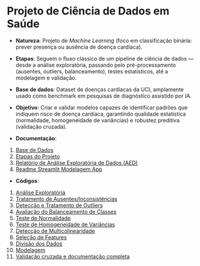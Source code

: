 # Projeto de Ciência de Dados em Saúde

* **Natureza**: Projeto de *Machine Learning* (foco em classificação binária: prever presença ou ausência de doença cardíaca).

* **Etapas**: Seguem o fluxo clássico de um pipeline de ciência de dados — desde a análise exploratória, passando pelo pré-processamento (ausentes, outliers, balanceamento), testes estatísticos, até a modelagem e validação.

* **Base de dados**: Dataset de doenças cardíacas da UCI, amplamente usado como benchmark em pesquisas de diagnóstico assistido por IA.

* **Objetivo**: Criar e validar modelos capazes de identificar padrões que indiquem risco de doença cardíaca, garantindo qualidade estatística (normalidade, homogeneidade de variâncias) e robustez preditiva (validação cruzada).

* **Documentação**:
1. [Base de Dados](https://github.com/Ribeiro20214543/ProjetoDeCienciaDeDadosEmSaude/blob/main/BaseDeDados.md)
2. [Etapas do Projeto](https://github.com/Ribeiro20214543/ProjetoDeCienciaDeDadosEmSaude/blob/main/EtapasDoProjeto.md)
3. [Relatório de Análise Exploratória de Dados (AED)](https://github.com/Ribeiro20214543/ProjetoDeCienciaDeDadosEmSaude/blob/main/Relatorio_AED.md)
4. [Readme Streamlit Modelagem App](https://github.com/Ribeiro20214543/ProjetoDeCienciaDeDadosEmSaude/blob/main/ReadmeStreamlitModelagemApp.md)

* **Códigos**:
1. [Análise Exploratória](https://github.com/Ribeiro20214543/ProjetoDeCienciaDeDadosEmSaude/blob/main/Analise_Exploratoria.ipynb)
2. [Tratamento de Ausentes/Inconsistências](https://github.com/Ribeiro20214543/ProjetoDeCienciaDeDadosEmSaude/blob/main/TratamentoDeAusentesInconsistencias.ipynb)
3. [Detecção e Tratamento de Outliers](https://github.com/Ribeiro20214543/ProjetoDeCienciaDeDadosEmSaude/blob/main/DeteccaoETratamentoDeOutliers.ipynb)
4. [Avaliação do Balanceamento de Classes](https://github.com/Ribeiro20214543/ProjetoDeCienciaDeDadosEmSaude/blob/main/AvaliacaoDoBalanceamentoDeClasses.ipynb)
5. [Teste de Normalidade](https://github.com/Ribeiro20214543/ProjetoDeCienciaDeDadosEmSaude/blob/main/TesteDeNormalidade.ipynb)
6. [Teste de Homogeneidade de Variâncias](https://github.com/Ribeiro20214543/ProjetoDeCienciaDeDadosEmSaude/blob/main/TesteDeHomogeneidadeDeVariancias.ipynb)
7. [Detecção de Multicolinearidade](https://github.com/Ribeiro20214543/ProjetoDeCienciaDeDadosEmSaude/blob/main/DeteccaoDeMulticolinearidade.ipynb)
8. [Seleção de Features](https://github.com/Ribeiro20214543/ProjetoDeCienciaDeDadosEmSaude/blob/main/SelecaoDeFeatures%20.ipynb)
9. [Divisão dos Dados](https://github.com/Ribeiro20214543/ProjetoDeCienciaDeDadosEmSaude/blob/main/DivisaoDosDados%20.ipynb)
10. [Modelagem]()
11. [Validação cruzada e documentação completa]()
